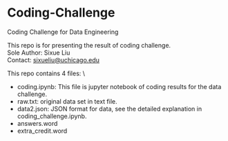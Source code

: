 # Coding-Challenge
Coding Challenge for Data Engineering

This repo is for presenting the result of coding challenge. \
Sole Author: Sixue Liu \
Contact: sixueliu@uchicago.edu 

This repo contains 4 files: \
- coding.ipynb: This file is jupyter notebook of coding results for the data challenge. 
- raw.txt: original data set in text file. 
- data2.json: JSON format for data, see the detailed explanation in coding_challenge.ipynb. 
- answers.word
- extra_credit.word

